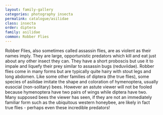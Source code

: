 ```yaml
---
layout: family-gallery
categories: photography insecta
permalink: catalogue/asilidae
class: insecta
order: diptera
family: asilidae
common: Robber Flies
---
```


Robber Flies, also sometimes called assassin flies, are as violent as their names imply. They are large, opportunistic predators which kill and eat just about any other insect they can. They have a short proboscis but use it to impale and liquefy their prey similar to assassin bugs (reduviidae). Robber flies come in many forms but are typically quite hairy with stout legs and long abdomen. Like some other families of diptera (the true flies), some species of asilidae imitate the shape and coloration of hymenoptera, usually eusocial (non-solitary) bees. However an astute viewer will not be fooled because hymenoptera have two pairs of wings while diptera have two. Many supposed bees the viewer has seen, if they are not an immediately familiar form such as the ubiquitous western honeybee, are likely in fact true flies - perhaps even these incredible predators!